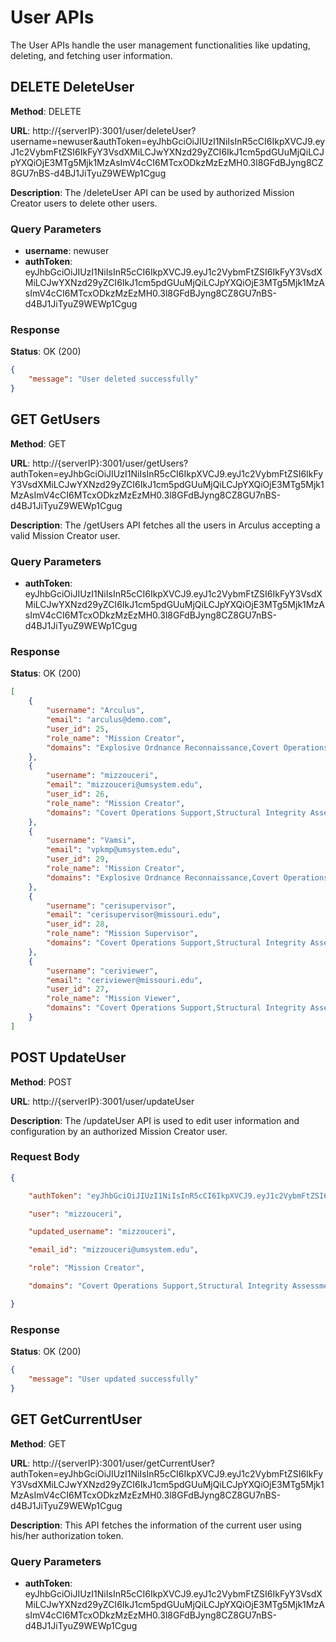 # User APIs

The User APIs handle the user management functionalities like updating, deleting, and fetching user information.

## DELETE DeleteUser

**Method**: DELETE

**URL**: http://{serverIP}:3001/user/deleteUser?username=newuser&authToken=eyJhbGciOiJIUzI1NiIsInR5cCI6IkpXVCJ9.eyJ1c2VybmFtZSI6IkFyY3VsdXMiLCJwYXNzd29yZCI6IkJ1cm5pdGUuMjQiLCJpYXQiOjE3MTg5Mjk1MzAsImV4cCI6MTcxODkzMzEzMH0.3l8GFdBJyng8CZ8GU7nBS-d4BJ1JiTyuZ9WEWp1Cgug

**Description**: The /deleteUser API can be used by authorized Mission Creator users to delete other users.

### Query Parameters
- **username**: newuser
- **authToken**: eyJhbGciOiJIUzI1NiIsInR5cCI6IkpXVCJ9.eyJ1c2VybmFtZSI6IkFyY3VsdXMiLCJwYXNzd29yZCI6IkJ1cm5pdGUuMjQiLCJpYXQiOjE3MTg5Mjk1MzAsImV4cCI6MTcxODkzMzEzMH0.3l8GFdBJyng8CZ8GU7nBS-d4BJ1JiTyuZ9WEWp1Cgug

### Response
**Status**: OK (200)

```json
{
    "message": "User deleted successfully"
}
```

## GET GetUsers

**Method**: GET

**URL**: http://{serverIP}:3001/user/getUsers?authToken=eyJhbGciOiJIUzI1NiIsInR5cCI6IkpXVCJ9.eyJ1c2VybmFtZSI6IkFyY3VsdXMiLCJwYXNzd29yZCI6IkJ1cm5pdGUuMjQiLCJpYXQiOjE3MTg5Mjk1MzAsImV4cCI6MTcxODkzMzEzMH0.3l8GFdBJyng8CZ8GU7nBS-d4BJ1JiTyuZ9WEWp1Cgug

**Description**: The /getUsers API fetches all the users in Arculus accepting a valid Mission Creator user.

### Query Parameters
- **authToken**: eyJhbGciOiJIUzI1NiIsInR5cCI6IkpXVCJ9.eyJ1c2VybmFtZSI6IkFyY3VsdXMiLCJwYXNzd29yZCI6IkJ1cm5pdGUuMjQiLCJpYXQiOjE3MTg5Mjk1MzAsImV4cCI6MTcxODkzMzEzMH0.3l8GFdBJyng8CZ8GU7nBS-d4BJ1JiTyuZ9WEWp1Cgug

### Response
**Status**: OK (200)

```json
[
    {
        "username": "Arculus",
        "email": "arculus@demo.com",
        "user_id": 25,
        "role_name": "Mission Creator",
        "domains": "Explosive Ordnance Reconnaissance,Covert Operations Support,Structural Integrity Assessment,Crisis Response and Restoration"
    },
    {
        "username": "mizzouceri",
        "email": "mizzouceri@umsystem.edu",
        "user_id": 26,
        "role_name": "Mission Creator",
        "domains": "Covert Operations Support,Structural Integrity Assessment,Crisis Response and Restoration"
    },
    {
        "username": "Vamsi",
        "email": "vpkmp@umsystem.edu",
        "user_id": 29,
        "role_name": "Mission Creator",
        "domains": "Explosive Ordnance Reconnaissance,Covert Operations Support"
    },
    {
        "username": "cerisupervisor",
        "email": "cerisupervisor@missouri.edu",
        "user_id": 28,
        "role_name": "Mission Supervisor",
        "domains": "Covert Operations Support,Structural Integrity Assessment"
    },
    {
        "username": "ceriviewer",
        "email": "ceriviewer@missouri.edu",
        "user_id": 27,
        "role_name": "Mission Viewer",
        "domains": "Covert Operations Support,Structural Integrity Assessment"
    }
]
```

## POST UpdateUser

**Method**: POST

**URL**: http://{serverIP}:3001/user/updateUser

**Description**: The /updateUser API is used to edit user information and configuration by an authorized Mission Creator user.

### Request Body
```json
{

    "authToken": "eyJhbGciOiJIUzI1NiIsInR5cCI6IkpXVCJ9.eyJ1c2VybmFtZSI6IkFyY3VsdXMiLCJwYXNzd29yZCI6IkJ1cm5pdGUuMjQiLCJpYXQiOjE3MTg5MzMxNzYsImV4cCI6MTcxODkzNjc3Nn0.MMGXVLY9-F7zACJc_70L5IQeAjKzcxb2my2_4X_AxEM",

    "user": "mizzouceri",

    "updated_username": "mizzouceri",

    "email_id": "mizzouceri@umsystem.edu",

    "role": "Mission Creator",

    "domains": "Covert Operations Support,Structural Integrity Assessment,Crisis Response and Restoration,Explosive Ordnance Reconnaissance"

}


```

### Response
**Status**: OK (200)

```json
{
    "message": "User updated successfully"
}
```

## GET GetCurrentUser

**Method**: GET

**URL**: http://{serverIP}:3001/user/getCurrentUser?authToken=eyJhbGciOiJIUzI1NiIsInR5cCI6IkpXVCJ9.eyJ1c2VybmFtZSI6IkFyY3VsdXMiLCJwYXNzd29yZCI6IkJ1cm5pdGUuMjQiLCJpYXQiOjE3MTg5Mjk1MzAsImV4cCI6MTcxODkzMzEzMH0.3l8GFdBJyng8CZ8GU7nBS-d4BJ1JiTyuZ9WEWp1Cgug

**Description**: This API fetches the information of the current user using his/her authorization token.

### Query Parameters
- **authToken**: eyJhbGciOiJIUzI1NiIsInR5cCI6IkpXVCJ9.eyJ1c2VybmFtZSI6IkFyY3VsdXMiLCJwYXNzd29yZCI6IkJ1cm5pdGUuMjQiLCJpYXQiOjE3MTg5Mjk1MzAsImV4cCI6MTcxODkzMzEzMH0.3l8GFdBJyng8CZ8GU7nBS-d4BJ1JiTyuZ9WEWp1Cgug

